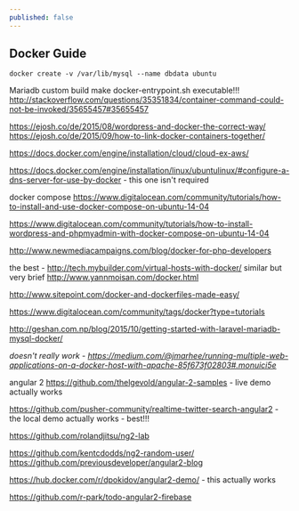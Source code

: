 ```yaml
---
published: false
---
```




## Docker Guide

    docker create -v /var/lib/mysql --name dbdata ubuntu



Mariadb custom build make docker-entrypoint.sh executable!!!
http://stackoverflow.com/questions/35351834/container-command-could-not-be-invoked/35655457#35655457


https://ejosh.co/de/2015/08/wordpress-and-docker-the-correct-way/
https://ejosh.co/de/2015/09/how-to-link-docker-containers-together/

https://docs.docker.com/engine/installation/cloud/cloud-ex-aws/


https://docs.docker.com/engine/installation/linux/ubuntulinux/#configure-a-dns-server-for-use-by-docker - this one isn't required

docker compose
https://www.digitalocean.com/community/tutorials/how-to-install-and-use-docker-compose-on-ubuntu-14-04

https://www.digitalocean.com/community/tutorials/how-to-install-wordpress-and-phpmyadmin-with-docker-compose-on-ubuntu-14-04

http://www.newmediacampaigns.com/blog/docker-for-php-developers


the best - http://tech.mybuilder.com/virtual-hosts-with-docker/
similar but very brief http://www.yannmoisan.com/docker.html


http://www.sitepoint.com/docker-and-dockerfiles-made-easy/


https://www.digitalocean.com/community/tags/docker?type=tutorials




http://geshan.com.np/blog/2015/10/getting-started-with-laravel-mariadb-mysql-docker/




_doesn't really work - https://medium.com/@jmarhee/running-multiple-web-applications-on-a-docker-host-with-apache-85f673f02803#.monuici5e_


angular 2
https://github.com/thelgevold/angular-2-samples - live demo actually works


https://github.com/pusher-community/realtime-twitter-search-angular2 - the local demo actually works - best!!!

https://github.com/rolandjitsu/ng2-lab

https://github.com/kentcdodds/ng2-random-user/
https://github.com/previousdeveloper/angular2-blog

https://hub.docker.com/r/dpokidov/angular2-demo/ - this actually works

https://github.com/r-park/todo-angular2-firebase
